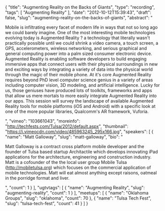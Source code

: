 {
  "title": "Augmenting Reality on the Backs of Giants",
  "type": "recording",
  "tags": [
    "Augmenting Reality"
  ],
  "date": "2012-10-12T15:39:43",
  "draft": false,
  "slug": "augmenting-reality-on-the-backs-of-giants",
  "abstract": "<p>Mobile is infiltrating every facet of modern life in ways that not so long ago we could barely imagine. One of the most interesting mobile technologies evolving today is Augmented Reality ? a technology that literally wasn't practically possible until we could shrink a video camera, a touch screen, a GPS, accelerometers, wireless networking, and serious graphical and general computing power into a palm sized consumer electronic device. Augmented Reality is enabling software developers to build engaging immersive apps that connect users with their physical surroundings in new and exciting ways by integrating a variety of data into the physical world through the magic of their mobile phone. At it's core Augmented Reality requires beyond PhD level computer science genius in a variety of areas including computer vision, 3D modeling, and artificial intelligence. Lucky for us, those geniuses have produced lots of toolkits, frameworks and apps that allow us mere mortals to more easily integrate Augmented Reality into our apps. This session will survey the landscape of available Augmented Reality tools for mobile platforms (iOS and Android) with a specific look at one of the more popular libraries, Qualcomm's AR framework, Vuforia. </p>",
  "vimeo": "103661043",
  "moreinfo": "http://techfests.com/Tulsa/2012/default.aspx",
  "thumbnail": "https://i.vimeocdn.com/video/485963245_295x166.jpg",
  "speakers": [
    {
      "name": "Matt Galloway",
      "slug": "matt-galloway",
      "bio": "<p>Matt Galloway is a contract cross platform mobile developer and the founder of Tulsa based startup Architactile which develops innovating iPad applications for the architecture, engineering and construction industry. Matt is a cofounder of the the local user group Mobile Tulsa (http://mobiletulsa.org) which focuses on the commercial application of mobile technologies. Matt will eat almost anything except raisons, oatmeal in the porridge format and liver.</p>",
      "count": 1
    }
  ],
  "ugtvtags": [
    {
      "name": "Augmenting Reality",
      "slug": "augmenting-reality",
      "count": 1
    }
  ],
  "meetups": [
    {
      "name": "Oklahoma Groups",
      "slug": "oklahoma",
      "count": 70
    },
    {
      "name": "Tulsa Tech Fest",
      "slug": "tulsa-tech-fest",
      "count": 41
    }
  ]
}